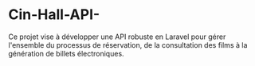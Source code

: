 # Cin-Hall-API-
Ce projet vise à développer une API robuste en Laravel pour gérer l'ensemble du processus de réservation, de la consultation des films à la génération de billets électroniques.
